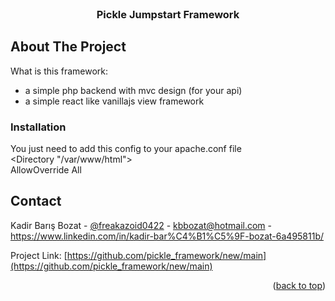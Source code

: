 <div id="top"></div>


<br />
<div align="center">
  
  <h3 align="center">Pickle Jumpstart Framework</h3>
</div>

<!-- ABOUT THE PROJECT -->
## About The Project

What is this framework:
* a simple php backend with mvc design (for your api)
* a simple react like vanillajs view framework

<!-- GETTING STARTED -->
### Installation

You just need to add this config to your apache.conf file<br>
<Directory "/var/www/html"><br>
  AllowOverride All<br>
</Directory>

<!-- CONTACT -->
## Contact

Kadir Barış Bozat - [@freakazoid0422](https://twitter.com/freakazoid0422) - kbbozat@hotmail.com - https://www.linkedin.com/in/kadir-bar%C4%B1%C5%9F-bozat-6a495811b/

Project Link: [https://github.com/pickle_framework/new/main](https://github.com/pickle_framework/new/main)

<p align="right">(<a href="#top">back to top</a>)</p>


